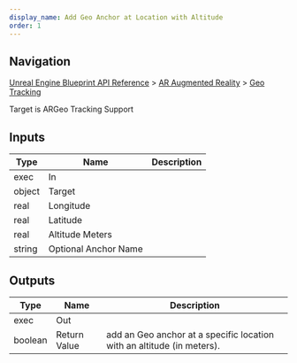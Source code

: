 ```yaml
---
display_name: Add Geo Anchor at Location with Altitude
order: 1
---
```

## Navigation

[Unreal Engine Blueprint API Reference](https://dev.epicgames.com/documentation/en-us/unreal-engine/BlueprintAPI) > [AR Augmented Reality](https://dev.epicgames.com/documentation/en-us/unreal-engine/BlueprintAPI/ARAugmentedReality) > [Geo Tracking](https://dev.epicgames.com/documentation/en-us/unreal-engine/BlueprintAPI/ARAugmentedReality/GeoTracking)

Target is ARGeo Tracking Support

## Inputs

| Type | Name | Description |
| --- | --- | --- |
| exec | In |  |
| object | Target |  |
| real | Longitude |  |
| real | Latitude |  |
| real | Altitude Meters |  |
| string | Optional Anchor Name |  |

## Outputs

| Type | Name | Description |
| --- | --- | --- |
| exec | Out |  |
| boolean | Return Value | add an Geo anchor at a specific location with an altitude (in meters). |
